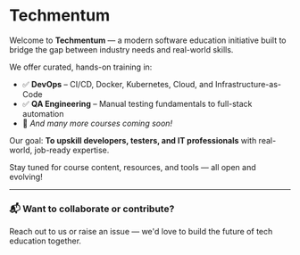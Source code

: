 # Techmentum

Welcome to **Techmentum** — a modern software education initiative built to bridge the gap between industry needs and real-world skills.

We offer curated, hands-on training in:

- ✅ **DevOps** – CI/CD, Docker, Kubernetes, Cloud, and Infrastructure-as-Code
- ✅ **QA Engineering** – Manual testing fundamentals to full-stack automation
- 🚀 *And many more courses coming soon!*

Our goal: **To upskill developers, testers, and IT professionals** with real-world, job-ready expertise.

Stay tuned for course content, resources, and tools — all open and evolving!

---

### 📬 Want to collaborate or contribute?
Reach out to us or raise an issue — we'd love to build the future of tech education together.
